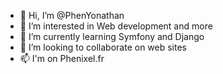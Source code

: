 - 👋 Hi, I’m @PhenYonathan
- 👀 I’m interested in Web development and more
- 🌱 I’m currently learning Symfony and Django
- 💞️ I’m looking to collaborate on web sites
- 📫 I'm on Phenixel.fr

<!---
PhenYonathan/PhenYonathan is a ✨ special ✨ repository because its `README.md` (this file) appears on your GitHub profile.
You can click the Preview link to take a look at your changes.
--->
